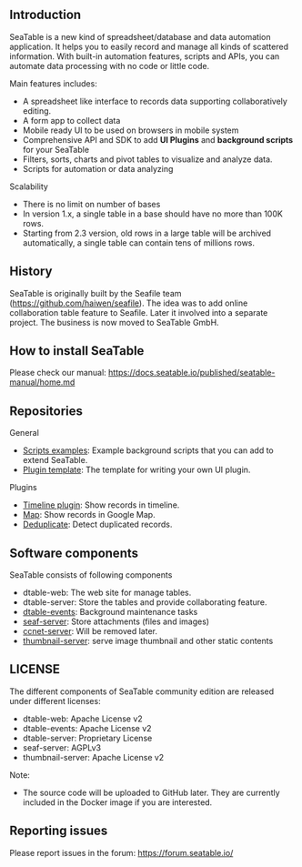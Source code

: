 ## Introduction

SeaTable is a new kind of spreadsheet/database and data automation application. It helps you to easily record and manage all kinds of scattered information. With built-in automation features, scripts and APIs, you can automate data processing with no code or little code.

Main features includes:

* A spreadsheet like interface to records data supporting collaboratively editing.
* A form app to collect data
* Mobile ready UI to be used on browsers in mobile system
* Comprehensive API and SDK to add **UI Plugins** and **background scripts** for your SeaTable
* Filters, sorts, charts and pivot tables to visualize and analyze data.
* Scripts for automation or data analyzing

Scalability

* There is no limit on number of bases
* In version 1.x, a single table in a base should have no more than 100K rows.
* Starting from 2.3 version, old rows in a large table will be archived automatically, a single table can contain tens of millions rows.

## History

SeaTable is originally built by the Seafile team (https://github.com/haiwen/seafile). The idea was to add online collaboration table feature to Seafile. Later it involved into a separate project. The business is now moved to SeaTable GmbH.

## How to install SeaTable

Please check our manual: https://docs.seatable.io/published/seatable-manual/home.md

## Repositories

General

* [Scripts examples](https://github.com/seatable/seatable-scripts-examples): Example background scripts that you can add to extend SeaTable.
* [Plugin template](https://github.com/seatable/seatable-plugin-template): The template for writing your own UI plugin.

Plugins

* [Timeline plugin](https://github.com/seatable/seatable-plugin-timeline): Show records in timeline.
* [Map](https://github.com/seatable/seatable-plugin-map): Show records in Google Map. 
* [Deduplicate](https://github.com/seatable/seatable-plugin-deduplicate): Detect duplicated records.


## Software components

SeaTable consists of following components

* dtable-web: The web site for manage tables.
* dtable-server: Store the tables and provide collaborating feature.
* [dtable-events](https://github.com/seatable/dtable-events): Background maintenance tasks
* [seaf-server](https://github.com/haiwen/seafile): Store attachments (files and images)
* [ccnet-server](https://github.com/haiwen/ccnet-server): Will be removed later.
* [thumbnail-server](https://github.com/seatable/seatable-thumbnail-server): serve image thumbnail and other static contents

## LICENSE

The different components of SeaTable community edition are released under different licenses:

* dtable-web: Apache License v2
* dtable-events: Apache License v2
* dtable-server: Proprietary License
* seaf-server: AGPLv3
* thumbnail-server: Apache License v2

Note:

* The source code will be uploaded to GitHub later. They are currently included in the Docker image if you are interested.

## Reporting issues

Please report issues in the forum: https://forum.seatable.io/

